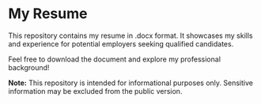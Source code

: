 # My Resume

This repository contains my resume in .docx format. It showcases my skills and experience for potential employers seeking qualified candidates.

Feel free to download the document and explore my professional background!

**Note:** This repository is intended for informational purposes only. Sensitive information may be excluded from the public version.
